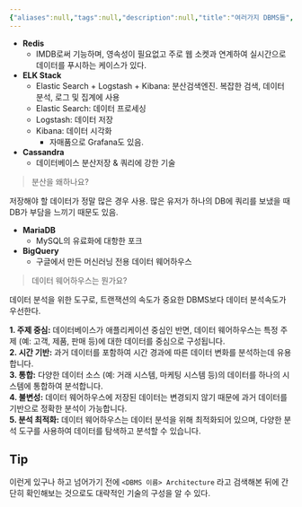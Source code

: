 ```yaml
---
{"aliases":null,"tags":null,"description":null,"title":"여러가지 DBMS들","created":"2024-03-11T17:33:34","updated":"2024-03-11T18:18:18","dg-publish":true,"permalink":"/docs/여러가지 DBMS들/","dgPassFrontmatter":true}
---
```


- **Redis**
	- IMDB로써 기능하며, 영속성이 필요없고 주로 웹 소켓과 연계하여 실시간으로 데이터를 푸시하는 케이스가 있다.
- **ELK Stack**
	- Elastic Search + Logstash + Kibana: 분산검색엔진. 복잡한 검색, 데이터 분석, 로그 및 집계에 사용
	- Elastic Search: 데이터 프로세싱
	- Logstash: 데이터 저장
	- Kibana: 데이터 시각화
		- 자매품으로 Grafana도 있음.
- **Cassandra**
	- 데이터베이스 분산저장 & 쿼리에 강한 기술

> 분산을 왜하나요?

저장해야 할 데이터가 정말 많은 경우 사용. 많은 유저가 하나의 DB에 쿼리를 보냈을 때 DB가 부담을 느끼기 때문도 있음.

- **MariaDB**
	- MySQL의 유료화에 대항한 포크
- **BigQuery**
	- 구글에서 만든 머신러닝 전용 데이터 웨어하우스

> 데이터 웨어하우스는 뭔가요?

데이터 분석을 위한 도구로, 트랜잭션의 속도가 중요한 DBMS보다 데이터 분석속도가 우선한다. 

**1. 주제 중심:** 데이터베이스가 애플리케이션 중심인 반면, 데이터 웨어하우스는 특정 주제 (예: 고객, 제품, 판매 등)에 대한 데이터를 중심으로 구성됩니다.  
**2. 시간 기반:** 과거 데이터를 포함하여 시간 경과에 따른 데이터 변화를 분석하는데 유용합니다.  
**3. 통합:** 다양한 데이터 소스 (예: 거래 시스템, 마케팅 시스템 등)의 데이터를 하나의 시스템에 통합하여 분석합니다.  
**4. 불변성:** 데이터 웨어하우스에 저장된 데이터는 변경되지 않기 때문에 과거 데이터를 기반으로 정확한 분석이 가능합니다.  
**5. 분석 최적화:** 데이터 웨어하우스는 데이터 분석을 위해 최적화되어 있으며, 다양한 분석 도구를 사용하여 데이터를 탐색하고 분석할 수 있습니다.

## Tip

이런게 있구나 하고 넘어가기 전에 `<DBMS 이름> Architecture` 라고 검색해본 뒤에 간단히 확인해보는 것으로도 대략적인 기술의 구성을 알 수 있다.
